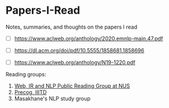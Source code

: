 # Papers-I-Read
Notes, summaries, and thoughts on the papers I read

- [ ] https://www.aclweb.org/anthology/2020.emnlp-main.47.pdf
- [ ] https://dl.acm.org/doi/pdf/10.5555/1858681.1858696
- [ ] https://www.aclweb.org/anthology/N19-1220.pdf


Reading groups:
1. [Web, IR and NLP Public Reading Group at NUS](https://wing-nus.github.io/cs6101/)
2. [Precog, IIITD](https://precog.iiitd.edu.in/brainstorm.html#spring2021)
3. Masakhane's NLP study group
